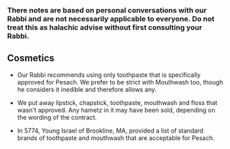 ### There notes are based on personal conversations with our Rabbi and are not necessarily applicable to everyone.  Do not treat this as halachic advise without first consulting your Rabbi.

## Cosmetics
* Our Rabbi recommends using only toothpaste that is specifically approved for Pesach.  We prefer to be strict with Mouthwash too, though he considers it inedible and therefore allows any.

* We put away lipstick, chapstick, toothpaste, mouthwash and floss that wasn't approved.  Any hametz in it may have been sold, depending on the wording of the contract.

* In 5774, Young Israel of Brookline, MA, provided a list of standard brands of toothpaste and mouthwash that are acceptable for Pesach.

